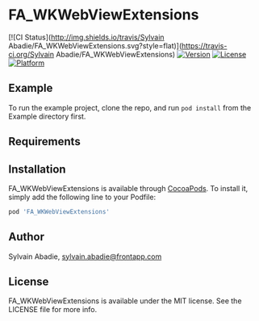 # FA_WKWebViewExtensions

[![CI Status](http://img.shields.io/travis/Sylvain Abadie/FA_WKWebViewExtensions.svg?style=flat)](https://travis-ci.org/Sylvain Abadie/FA_WKWebViewExtensions)
[![Version](https://img.shields.io/cocoapods/v/FA_WKWebViewExtensions.svg?style=flat)](http://cocoapods.org/pods/FA_WKWebViewExtensions)
[![License](https://img.shields.io/cocoapods/l/FA_WKWebViewExtensions.svg?style=flat)](http://cocoapods.org/pods/FA_WKWebViewExtensions)
[![Platform](https://img.shields.io/cocoapods/p/FA_WKWebViewExtensions.svg?style=flat)](http://cocoapods.org/pods/FA_WKWebViewExtensions)

## Example

To run the example project, clone the repo, and run `pod install` from the Example directory first.

## Requirements

## Installation

FA_WKWebViewExtensions is available through [CocoaPods](http://cocoapods.org). To install
it, simply add the following line to your Podfile:

```ruby
pod 'FA_WKWebViewExtensions'
```

## Author

Sylvain Abadie, sylvain.abadie@frontapp.com

## License

FA_WKWebViewExtensions is available under the MIT license. See the LICENSE file for more info.

